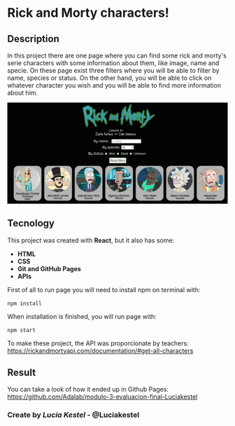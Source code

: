 # Rick and Morty characters!

## Description

In this project there are one page where you can find some rick and morty's serie characters with some information about them, like image, name and specie. On these page exist three filters where you will be able to filter by name, species or status.
On the other hand, you will be able to click on whatever character you wish and you will be able to find more information about him.

![Page image](./src/images/readme-page.png)

## Tecnology

This project was created with **React**, but it also has some:

- **HTML**
- **CSS**
- **Git and GitHub Pages**
- **APIs**

First of all to run page you will need to install npm on terminal with:

    npm install

When installation is finished, you will run page with:

    npm start

To make these project, the API was proporcionate by teachers: https://rickandmortyapi.com/documentation/#get-all-characters

## Result

You can take a look of how it ended up in Github Pages: https://github.com/Adalab/modulo-3-evaluacion-final-Luciakestel

### Create by _Lucía Kestel_ - @Luciakestel
